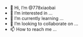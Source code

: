 - 👋 Hi, I’m @778xiaobai
- 👀 I’m interested in ...
- 🌱 I’m currently learning ...
- 💞️ I’m looking to collaborate on ...
- 📫 How to reach me ...

<!---
778xiaobai/778xiaobai is a ✨ special ✨ repository because its `README.md` (this file) appears on your GitHub profile.
You can click the Preview link to take a look at your changes.
--->
